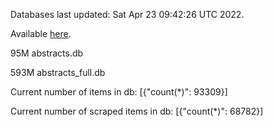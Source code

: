 Databases last updated: Sat Apr 23 09:42:26 UTC 2022. 

Available [here](https://github.com/cbeauhilton/ash-db/releases).


95M	abstracts.db

593M	abstracts_full.db

Current number of items in db:
[{"count(*)": 93309}]

Current number of scraped items in db:
[{"count(*)": 68782}]

